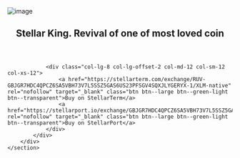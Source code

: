 <div class="main-content-wrapper">
	<section data-settings="particles-1" data-scroll-index='0' class="main-section crumina-flying-balls particles-js bg-1 medium-padding60 responsive-align-center">
		<div class="container">
			<div class="row">
				<div class="col-lg-5 col-md-12 col-sm-12 col-xs-12">
					<img class="responsive-width-50" src="img/g-doge-logo.png" alt="image">
				</div>
				<div class="col-lg-7 col-md-12 col-sm-12 col-xs-12">
					<header class="crumina-module crumina-heading heading--h1 heading--with-decoration">
						<h1 class="heading-title f-size-90 weight-normal no-margin">Stellar King. Revival of one of most loved coin</h1>
					</header>
				</div>

				<div class="col-lg-8 col-lg-offset-2 col-md-12 col-sm-12 col-xs-12">
					<a href="https://stellarterm.com/exchange/RUV-GBJGR7HDC4QPCZ6SA5VBH73V7L5SSZ5GAS6US23PFSGV4SQXJLYGERYX-1/XLM-native" rel="nofollow" target="_blank" class="btn btn--large btn--green-light btn--transparent">Buy on StellarTerm</a>
					<a href="https://stellarport.io/exchange/GBJGR7HDC4QPCZ6SA5VBH73V7L5SSZ5GAS6US23PFSGV4SQXJLYGERYX/RUV/native/XLM" rel="nofollow" target="_blank" class="btn btn--large btn--green-light btn--transparent">Buy on StellarPort</a>
				</div>
			</div>
		</div>
	</section>
